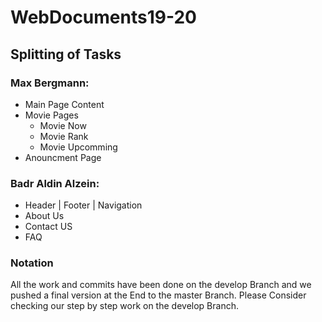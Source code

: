 # WebDocuments19-20

## Splitting of Tasks

### Max Bergmann:
- Main Page Content
- Movie Pages
  - Movie Now
  - Movie Rank
  - Movie Upcomming
- Anouncment Page

### Badr Aldin Alzein:
- Header | Footer | Navigation
- About Us
- Contact US
- FAQ

### Notation
All the work and commits have been done on the develop Branch and we pushed a final version at the End to the master Branch.
Please Consider checking our step by step work on the develop Branch. 

